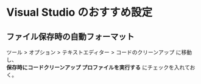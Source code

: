 # Visual Studio のおすすめ設定

## ファイル保存時の自動フォーマット

ツール > オプション > テキストエディター > コードのクリーンアップ に移動し、  
**保存時にコードクリーンアップ プロファイルを実行する** にチェックを入れておく。
